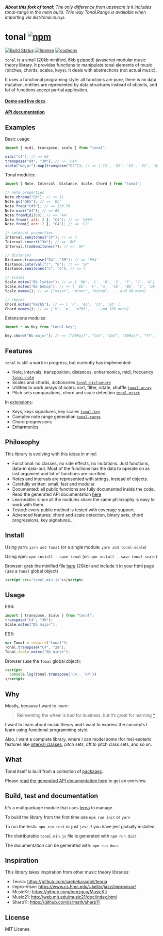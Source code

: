 _**About this fork of tonal:** The only difference from upstream is it includes tonal-range in the main build. This way Tonal.Range is available when importing via dist/tonal.min.js._

# tonal [![npm](https://img.shields.io/npm/v/tonal.svg?style=flat-square)](https://www.npmjs.com/package/tonal)

[![Build Status](https://travis-ci.org/danigb/tonal.svg?branch=master&style=flat-square)](https://travis-ci.org/danigb/tonal) [![license](https://img.shields.io/npm/l/tonal.svg)](https://www.npmjs.com/package/tonal)
[![codecov](https://codecov.io/gh/danigb/tonal/branch/master/graph/badge.svg)](https://codecov.io/gh/danigb/tonal)

`tonal` is a small (20kb minified, 6kb gzipped) javascript modular music theory library. It provides functions to manipulate tonal elements of music (pitches, chords, scales, keys). It deals with abstractions (not actual music).

It uses a functional programing style: all functions are pure, there is no data mutation, entities are represented by data structures instead of objects, and lot of functions accept partial application.

#### [Demo and live docs](https://danigb.github.io/tonal-app/)

#### [API documentation](http://danigb.github.io/tonal/api/)

## Examples

Basic usage:

```js
import { midi, transpose, scale } from "tonal";

midi("c4"); // => 60
transpose("d4", "3M"); // => 'F#4'
scale("major").map(transpose("C2")); // => ['C2', 'D2', 'E2', 'F2', 'G2', 'A2', 'B2']
```

Tonal modules:

```js
import { Note, Interval, Distance, Scale, Chord } from "tonal";

// note properties
Note.chroma("Cb"); // => 11
Note.pc("Db5"); // => 'Db'
Note.freq("C#3"); // => 138.59
Note.midi("A4"); // => 69
Note.fromMidi(69); // => 'A4'
Note.from({ alt: 2 }, "C4"); // => 'C##4'
Note.from({ oct: 2 }, "C4"); // => 'C2'

// interval properties
Interval.semitones("5P"); // => 7
Interval.invert("3m"); // => '6M'
Interval.fromSemitones(7); // => '5P'

// distances
Distance.transpose("D4", "2M"); // => 'E#4'
Distance.interval("C", "G"); // => '5P'
Distance.semitones("C", "G"); // => 7

// scales
Scale.notes("Bb lydian"); // => [ 'Bb', 'C', 'D', 'E', 'F', 'G', 'A']
Scale.notes("Eb bebop"); // => [ 'Eb', 'F', 'G', 'Ab', 'Bb', 'C', 'Db', 'D' ]
Scale.names(); // => ["major", "minor", "bebop", ... and 90 more]

// chords
Chord.notes("Fm7b5"); // => [ 'F', 'Ab', 'Cb', 'Eb' ]
Chord.names(); // => ['M', 'm', 'm7b5', ... and 100 more]
```

Extensions modules:

```js
import * as Key from "tonal-key";

Key.chord("Bb major"); // => ["BbMaj7", "Cm7", "Dm7", "EbMaj7", "F7", "Gm7", "Am7b5W]
```

## Features

`tonal` is still a work in progress, but currently has implemented:

* Note, intervals, transposition, distances, enharmonics, midi, frecuency [`tonal-note`](file:///Users/Dani/Code/Js16/tonal/docs/api/module-Note.html)
* Scales and chords, dictionaries [`tonal-dictionary`](file:///Users/Dani/Code/Js16/tonal/docs/api/module-Dictionary.html)
* Utilities to work arrays of notes: sort, filter, rotate, shuffle [`tonal-array`](file:///Users/Dani/Code/Js16/tonal/docs/api/module-Array.html)
* Pitch sets comparations, chord and scale detection [`tonal-pcset`](file:///Users/Dani/Code/Js16/tonal/docs/api/module-PcSet.html)

In [extensions](https://github.com/danigb/tonal/tree/master/extensions):

* Keys, keys signatures, key scales [`tonal-key`](file:///Users/Dani/Code/Js16/tonal/docs/api/module-Key.html)
* Complex note range generation [`tonal-range`](file:///Users/Dani/Code/Js16/tonal/docs/api/module-Range.html)
* Chord progressions
* Enharmonics

## Philosophy

This library is evolving with this ideas in mind:

* Functional: no classes, no side effects, no mutations. Just functions, data-in data-out. Most of the functions has the data to operate on as last argument and lot of functions are currified.
* Notes and intervals are represented with strings, instead of objects.
* Carefully written: small, fast and modular.
* Documented: all public functions are fully documented inside the code. Read the generated API documentation [here](http://danigb.github.io/tonal/api/)
* Learneable: since all the modules share the same philosophy is easy to work with them.
* Tested: every public method is tested with coverage support.
* Advanced features: chord and scale detection, binary sets, chord progressions, key signatures...

## Install

Using yarn: `yarn add tonal` (or a single module: `yarn add tonal-scale`)

Using npm: `npm install --save tonal` (or: `npm install --save tonal-scale`)

Browser: grab the minified file [here](https://github.com/danigb/tonal/blob/master/dist/tonal.min.js) (20kb) and include it in your html page (use a `Tonal` global object)

```html
<script src="tonal.min.js"></script>
```

## Usage

ES6:

```js
import { transpose, Scale } from "tonal";
transpose("C4", "3M");
Scale.notes("Db major");
```

ES5:

```js
var Tonal = require("tonal");
Tonal.transpose("C4", "2m");
Tonal.Scale.notes("Bb minor");
```

Browser (use the `Tonal` global object):

```html
<script>
  console.log(Tonal.transpose('C4', '8P'))
</script>
```

## Why

Mostly, because I want to learn:

> Reinventing the wheel is bad for business, but it’s great for learning
> [\*](http://philipwalton.com/articles/how-to-become-a-great-front-end-engineer)

I want to learn about music theory and I want to express the concepts I learn using functional programming style.

Also, I want a complete library, where I can model some (for me) esoteric features like [interval classes](http://danigb.github.io/tonal/api/module-Interval.html#.ic), pitch sets, dft to pitch class sets, and so on.

## What

Tonal itself is built from a collection of [packages](https://github.com/danigb/tonal/tree/master/packages).

Please [read the generated API documentation here](http://danigb.github.io/tonal/api/) to get an overview.

## Build, test and documentation

It's a multipackage module that uses [lerna](https://github.com/lerna/lerna) to manage.

To build the library from the first time use `npm run init` or `yarn`

To run the tests: `npm run test` or just `jest` if you have jest globally installed.

The distributable `tonal.min.js` file is generated with `npm run dist`

The documentation can be generated with: `npm run docs`

## Inspiration

This library takes inspiration from other music theory libraries:

* Teoria: https://github.com/saebekassebil/teoria
* Impro-Visor: https://www.cs.hmc.edu/~keller/jazz/improvisor/
* MusicKit: https://github.com/benzguo/MusicKit
* Music21: http://web.mit.edu/music21/doc/index.html
* Sharp11: https://github.com/jsrmath/sharp11

## License

MIT License
